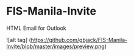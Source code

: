 # FIS-Manila-Invite
HTML Email for Outlook

![alt tag] (https://github.com/gbjack/FIS-Manila-Invite/blob/master/images/preview.png)
